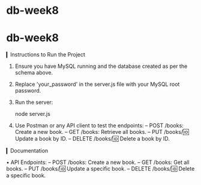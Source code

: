 # db-week8
# db-week8

▎Instructions to Run the Project

1. Ensure you have MySQL running and the database created as per the schema above.
2. Replace 'your_password' in the server.js file with your MySQL root password.
3. Run the server:
   
   node server.js
   
4. Use Postman or any API client to test the endpoints:
   – POST /books: Create a new book.
   – GET /books: Retrieve all books.
   – PUT /books/:id: Update a book by ID.
   – DELETE /books/:id: Delete a book by ID.

▎Documentation

• API Endpoints:
  – POST /books: Create a new book.
  – GET /books: Get all books.
  – PUT /books/:id: Update a specific book.
  – DELETE /books/:id: Delete a specific book.
